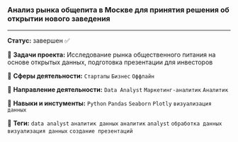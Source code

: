 ### Анализ рынка общепита в Москве для принятия решения об открытии нового заведения

---

 **Статус:** завершен :white_check_mark:

:pushpin: **Задачи проекта:** Исследование рынка общественного питания на основе открытых данных, подготовка презентации для инвесторов

:pushpin: **Сферы деятельности:** `Стартапы` `Бизнес` `Оффлайн`

:pushpin: **Направление деятельности:**  `Data Analyst` `Маркетинг-аналитик` `Аналитик`

:pushpin: **Навыки и инстументы:**  `Python` `Pandas` `Seaborn` `Plotly` `визуализация данных`

:pushpin: **Теги:** `data analyst` `аналитик данных` `аналитик` `analyst` `обработка данных` `визуализация данных` `создание презентаций`


